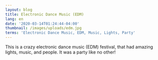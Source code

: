 ```yaml
---
layout: blog
title: Electronic Dance Music (EDM)
lang: en
date: '2020-03-14T01:24:44-04:00'
thumbnail: /images/uploads/edm.jpg
terms: 'Electronic Dance Music, EDM, Music, Lights, Party'
---
```

This is a crazy electronic dance music (EDM) festival, that had amazing lights, music, and people. It was a party like no other!
